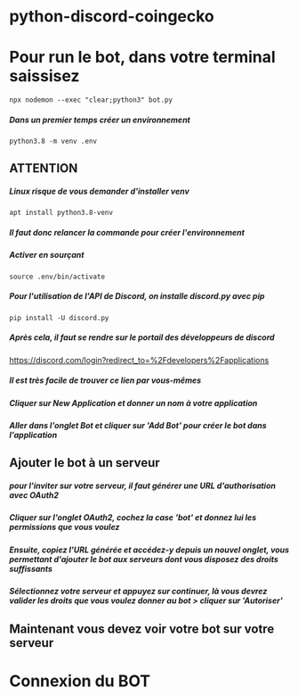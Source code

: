 # python-discord-coingecko

# Pour run le bot, dans votre terminal saissisez
```
npx nodemon --exec "clear;python3" bot.py
```

##### Dans un premier temps créer un environnement 
```
python3.8 -m venv .env
```

## ATTENTION
##### Linux risque de vous demander d'installer venv
```
apt install python3.8-venv
```
##### Il faut donc relancer la commande pour créer l'environnement

##### Activer en sourçant
```
source .env/bin/activate
```

##### Pour l'utilisation de l'API de Discord, on installe discord.py avec pip
```
pip install -U discord.py
```

##### Après cela, il faut se rendre sur le portail des développeurs de discord
https://discord.com/login?redirect_to=%2Fdevelopers%2Fapplications

##### Il est très facile de trouver ce lien par vous-mêmes

##### Cliquer sur New Application et donner un nom à votre application

##### Aller dans l'onglet Bot et cliquer sur 'Add Bot' pour créer le bot dans l'application

## Ajouter le bot à un serveur
##### pour l'inviter sur votre serveur, il faut générer une URL d'authorisation avec OAuth2

##### Cliquer sur l'onglet OAuth2, cochez la case 'bot' et donnez lui les permissions que vous voulez
##### Ensuite, copiez l'URL générée et accédez-y depuis un nouvel onglet, vous permettant d'ajouter le bot aux serveurs dont vous disposez des droits suffissants

##### Sélectionnez votre serveur et appuyez sur continuer, là vous devrez valider les droits que vous voulez donner au bot > cliquer sur 'Autoriser'

## Maintenant vous devez voir votre bot sur votre serveur

# Connexion du BOT